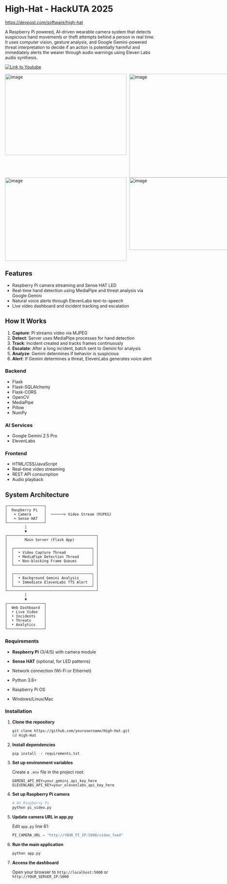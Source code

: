 # High-Hat - HackUTA 2025 

https://devpost.com/software/high-hat

A Raspberry Pi powered, AI-driven wearable camera system that detects suspicious hand movements or theft attempts behind a person in real time. It uses computer vision, gesture analysis, and Google Gemini-powered threat interpretation to decide if an action is potentially harmful and immediately alerts the wearer through audio warnings using Eleven Labs audio synthesis.

[![Link to Youtube](https://private-user-images.githubusercontent.com/101631956/497924634-d34c4f7e-c252-4867-8ab7-f670f7df7247.png?jwt=eyJ0eXAiOiJKV1QiLCJhbGciOiJIUzI1NiJ9.eyJpc3MiOiJnaXRodWIuY29tIiwiYXVkIjoicmF3LmdpdGh1YnVzZXJjb250ZW50LmNvbSIsImtleSI6ImtleTUiLCJleHAiOjE3NTk3NzE3OTAsIm5iZiI6MTc1OTc3MTQ5MCwicGF0aCI6Ii8xMDE2MzE5NTYvNDk3OTI0NjM0LWQzNGM0ZjdlLWMyNTItNDg2Ny04YWI3LWY2NzBmN2RmNzI0Ny5wbmc_WC1BbXotQWxnb3JpdGhtPUFXUzQtSE1BQy1TSEEyNTYmWC1BbXotQ3JlZGVudGlhbD1BS0lBVkNPRFlMU0E1M1BRSzRaQSUyRjIwMjUxMDA2JTJGdXMtZWFzdC0xJTJGczMlMkZhd3M0X3JlcXVlc3QmWC1BbXotRGF0ZT0yMDI1MTAwNlQxNzI0NTBaJlgtQW16LUV4cGlyZXM9MzAwJlgtQW16LVNpZ25hdHVyZT1kMWUxNGZmZGE2ZTkzYmFmNDZlODA3YmM1OTU5YjA2OTNmYjc1N2U2ZTYwNjgyYzA3YWYzNGZlOWY5OTZmZjQ3JlgtQW16LVNpZ25lZEhlYWRlcnM9aG9zdCJ9.EqrbES8kxNu2nPWVWjCQ_f2mIkPvF7i9E1KaDLzdS-8)](https://www.youtube.com/watch?v=kCthLFBD2vs "High_Hat")

<div style="display: flex; gap: 10px;">
  <img width="400" height="268" alt="image" src="https://github.com/user-attachments/assets/fcb899cc-ba18-497e-871e-62f3fa6aef74" />
  <img width="400" height="342" alt="image" src="https://github.com/user-attachments/assets/1b011e17-e3e7-4c16-8e8f-cea3b01109e1" />
</div>

<div style="display: flex; gap: 10px;">
  <img width="400" height="275" alt="image" src="https://github.com/user-attachments/assets/6125309c-ff62-4109-afad-523700fd4b63" />
  <img width="400" height="239" alt="image" src="https://github.com/user-attachments/assets/ea75e45b-2aaf-4ee1-9de1-651723c1fe6b" />
</div>


## Features

- Raspberry Pi camera streaming and Sense HAT LED
- Real-time hand detection using MediaPipe and threat analysis via Google Gemini
- Natural voice alerts through ElevenLabs text-to-speech
- Live video dashboard and incident tracking and escalation

## How It Works

1. **Capture**: Pi streams video via MJPEG
2. **Detect**: Server uses MediaPipe processes for hand detection
3. **Track**: Incident created and tracks frames continuously
4. **Escalate**: After a long incident, batch sent to Gemini for analysis
5. **Analyze**: Gemini determines if behavior is suspicious
6. **Alert**: If Gemini determines a threat, ElevenLabs generates voice alert

### Backend
- Flask
- Flask-SQLAlchemy
- Flask-CORS
- OpenCV
- MediaPipe
- Pillow
- NumPy

### AI Services
- Google Gemini 2.5 Pro
- ElevenLabs

### Frontend
- HTML/CSS/JavaScript
- Real-time video streaming
- REST API consumption
- Audio playback

## System Architecture

```
┌─────────────────┐
│  Raspberry Pi   │
│   + Camera      │  ──────> Video Stream (MJPEG)
│   + Sense HAT   │
└─────────────────┘
         │
         ▼
┌─────────────────────────────────────────┐
│        Main Server (Flask App)          │
│                                         │
│  ┌────────────────────────────────────┐ │
│  │  • Video Capture Thread            │ │
│  │  • MediaPipe Detection Thread      │ │
│  │  • Non-blocking Frame Queues       │ │
│  └────────────────────────────────────┘ │
│                                         │
│  ┌────────────────────────────────────┐ │
│  │  • Background Gemini Analysis      │ │
│  │  • Immediate ElevenLabs TTS Alert  │ │
│  └────────────────────────────────────┘ │
└─────────────────────────────────────────┘
         │
         ▼
┌─────────────────┐
│  Web Dashboard  │
│  • Live Video   │
│  • Incidents    │
│  • Threats      │
│  • Analytics    │
└─────────────────┘
```

### Requirements

- **Raspberry Pi** (3/4/5) with camera module
- **Sense HAT** (optional, for LED patterns)
- Network connection (Wi-Fi or Ethernet)

- Python 3.8+
- Raspberry Pi OS
- Windows/Linux/Mac

### Installation

1. **Clone the repository**
   ```bash
   git clone https://github.com/yourusername/High-Hat.git
   cd High-Hat
   ```

2. **Install dependencies**
   ```bash
   pip install -r requirements.txt
   ```

3. **Set up environment variables**
   
   Create a `.env` file in the project root:
   ```env
   GEMINI_API_KEY=your_gemini_api_key_here
   ELEVENLABS_API_KEY=your_elevenlabs_api_key_here
   ```

4. **Set up Raspberry Pi camera**
   ```bash
   # On Raspberry Pi
   python pi_video.py
   ```

5. **Update camera URL in app.py**
   
   Edit `app.py` line 61:
   ```python
   PI_CAMERA_URL = "http://YOUR_PI_IP:5000/video_feed"
   ```

6. **Run the main application**
   ```bash
   python app.py
   ```

7. **Access the dashboard**
   

   Open your browser to `http://localhost:5000` or `http://YOUR_SERVER_IP:5000`



